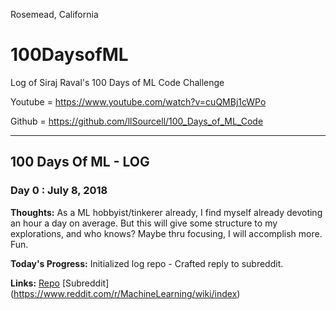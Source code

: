 Rosemead, California
# 100DaysofML
Log of Siraj Raval's 100 Days of ML Code Challenge

Youtube = https://www.youtube.com/watch?v=cuQMBj1cWPo

Github = https://github.com/llSourcell/100_Days_of_ML_Code
___________________________________________________________________________________________________________________________________

## 100 Days Of ML - LOG
### Day 0 : July 8, 2018

**Thoughts:** As a ML hobbyist/tinkerer already, I find myself already devoting an hour a day on average. But this will give some structure to my explorations, and who knows? Maybe thru focusing, I will accomplish more. Fun.

**Today's Progress:** Initialized log repo - Crafted reply to subreddit.

**Links:** [Repo](https://github.com/theGreenJedi/100DaysofML) [Subreddit] (https://www.reddit.com/r/MachineLearning/wiki/index)
